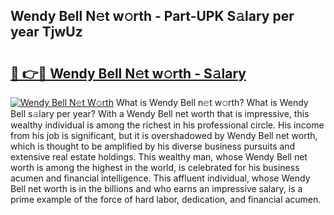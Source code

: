 ## Wendy Bell N𝚎t w𝚘rth - Part-UPK S𝚊lary per year TjwUz

# <h2><a href="http://gc3dmu.nevu.top/?p=Wendy+Bell">🔗 👉🔴 Wendy Bell N𝚎t w𝚘rth - S𝚊lary</a></h2>

[![Wendy Bell N𝚎t W𝚘rth](https://i.imgur.com/Oavwk0R.jpeg)](http://gc3dmu.nevu.top/?p=Wendy+Bell)
What is Wendy Bell n𝚎t w𝚘rth? What is Wendy Bell s𝚊lary per year?
With a Wendy Bell net worth that is impressive, this wealthy individual is among the richest in his professional circle. His income from his job is significant, but it is overshadowed by Wendy Bell net worth, which is thought to be amplified by his diverse business pursuits and extensive real estate holdings. This wealthy man, whose Wendy Bell net worth is among the highest in the world, is celebrated for his business acumen and financial intelligence. This affluent individual, whose Wendy Bell net worth is in the billions and who earns an impressive salary, is a prime example of the force of hard labor, dedication, and financial acumen.
